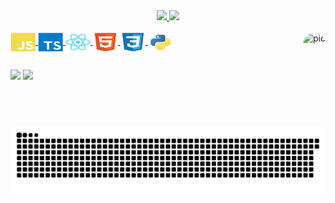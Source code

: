 <div align="center">
  <a href="https://github.com/cheeviiii">
  <img height="180em" src="https://github-readme-stats.vercel.app/api?username=Cheeviiii&show_icons=true&theme=dark&include_all_commits=true&count_private=true"/>
  <img height="180em" src="https://github-readme-stats.vercel.app/api/top-langs/?username=Cheeviiii&layout=compact&langs_count=7&theme=dark"/>
</div>
<div style="display: inline_block"><br>
  <img align="center" alt="Js" height="30" width="40" src="https://raw.githubusercontent.com/devicons/devicon/master/icons/javascript/javascript-plain.svg">
  <img align="center" alt="Ts" height="30" width="40" src="https://raw.githubusercontent.com/devicons/devicon/master/icons/typescript/typescript-plain.svg">
  <img align="center" alt="React" height="30" width="40" src="https://raw.githubusercontent.com/devicons/devicon/master/icons/react/react-original.svg">
  <img align="center" alt="HTML" height="30" width="40" src="https://raw.githubusercontent.com/devicons/devicon/master/icons/html5/html5-original.svg">
  <img align="center" alt="CSS" height="30" width="40" src="https://raw.githubusercontent.com/devicons/devicon/master/icons/css3/css3-original.svg">
  <img align="center" alt="Python" height="30" width="40" src="https://raw.githubusercontent.com/devicons/devicon/master/icons/python/python-original.svg">
  <img align="right" alt="pic" height="150" style="border-radius:50px;" src="https://i.pinimg.com/564x/7b/a1/77/7ba177a9904b02d9c485e88b8f121995.jpg">
</div>
  
  ##
 
<div> 
  <a href = "mailto:saintdzn1@gmail.com"><img src="https://img.shields.io/badge/-Gmail-%23333?style=for-the-badge&logo=gmail&logoColor=white" target="_blank"></a>
  <a href="https://www.linkedin.com/in/diogo-souza-alves-77345b220/" target="_blank"><img src="https://img.shields.io/badge/-LinkedIn-%230077B5?style=for-the-badge&logo=linkedin&logoColor=white" target="_blank"></a> 

<picture>
  <source media="(prefers-color-scheme: dark)" srcset="https://raw.githubusercontent.com/Cheeviiii/Cheeviiii/output/github-contribution-grid-snake-dark.svg">
  <source media="(prefers-color-scheme: light)" srcset="https://raw.githubusercontent.com/Cheeviiii/Cheeviiii/output/github-contribution-grid-snake.svg">
  <img alt="github contribution grid snake animation" src="https://raw.githubusercontent.com/Cheeviiii/Cheeviiii/output/github-contribution-grid-snake.svg">
</picture>
 </div>
